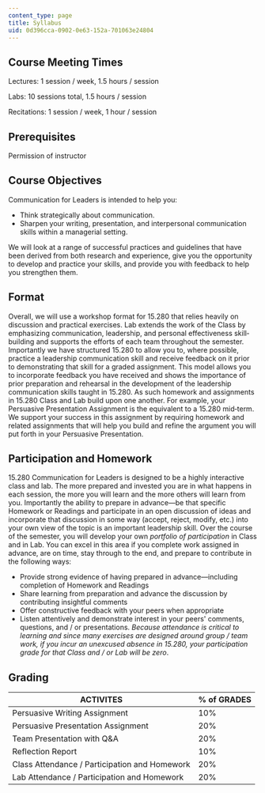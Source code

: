```yaml
---
content_type: page
title: Syllabus
uid: 0d396cca-0902-0e63-152a-701063e24804
---
```


Course Meeting Times
--------------------

Lectures: 1 session / week, 1.5 hours / session

Labs: 10 sessions total, 1.5 hours / session

Recitations: 1 session / week, 1 hour / session

Prerequisites
-------------

Permission of instructor

Course Objectives
-----------------

Communication for Leaders is intended to help you:

*   Think strategically about communication.
*   Sharpen your writing, presentation, and interpersonal communication skills within a managerial setting.

We will look at a range of successful practices and guidelines that have been derived from both research and experience, give you the opportunity to develop and practice your skills, and provide you with feedback to help you strengthen them.

Format
------

Overall, we will use a workshop format for 15.280 that relies heavily on discussion and practical exercises. Lab extends the work of the Class by emphasizing communication, leadership, and personal effectiveness skill‐ building and supports the efforts of each team throughout the semester. Importantly we have structured 15.280 to allow you to, where possible, practice a leadership communication skill and receive feedback on it prior to demonstrating that skill for a graded assignment. This model allows you to incorporate feedback you have received and shows the importance of prior preparation and rehearsal in the development of the leadership communication skills taught in 15.280. As such homework and assignments in 15.280 Class and Lab build upon one another. For example, your Persuasive Presentation Assignment is the equivalent to a 15.280 mid‐term. We support your success in this assignment by requiring homework and related assignments that will help you build and refine the argument you will put forth in your Persuasive Presentation.

Participation and Homework
--------------------------

15.280 Communication for Leaders is designed to be a highly interactive class and lab. The more prepared and invested you are in what happens in each session, the more you will learn and the more others will learn from you. Importantly the ability to prepare in advance—be that specific Homework or Readings and participate in an open discussion of ideas and incorporate that discussion in some way (accept, reject, modify, etc.) into your own view of the topic is an important leadership skill. Over the course of the semester, you will develop your own _portfolio of participation_ in Class and in Lab. You can excel in this area if you complete work assigned in advance, are on time, stay through to the end, and prepare to contribute in the following ways:

*   Provide strong evidence of having prepared in advance—including completion of Homework and Readings
*   Share learning from preparation and advance the discussion by contributing insightful comments
*   Offer constructive feedback with your peers when appropriate
*   Listen attentively and demonstrate interest in your peers' comments, questions, and / or presentations. _Because attendance is critical to learning and since many exercises are designed around group / team work, if you incur an unexcused absence in 15.280, your participation grade for that Class and / or Lab will be zero_.

Grading
-------

| ACTIVITES | % of GRADES |
| --- | --- |
| Persuasive Writing Assignment | 10% |
| Persuasive Presentation Assignment | 20% |
| Team Presentation with Q&A | 20% |
| Reflection Report | 10% |
| Class Attendance / Participation and Homework | 20% |
| Lab Attendance / Participation and Homework | 20%